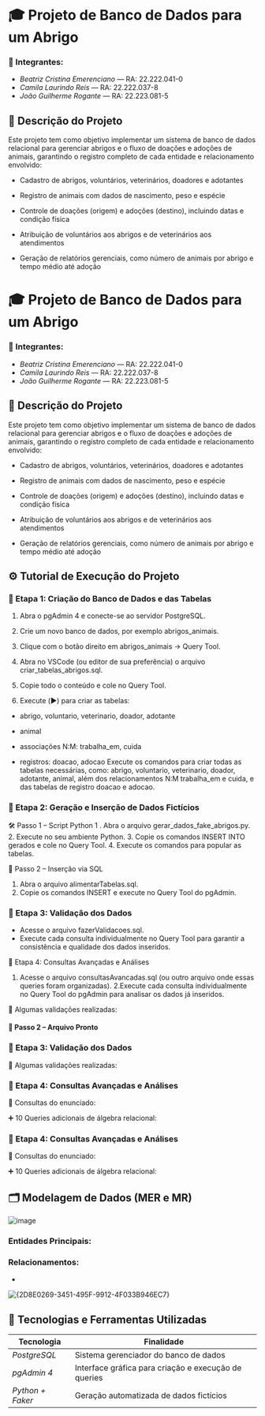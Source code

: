 # 🎓 Projeto de Banco de Dados para um Abrigo

### 👥 Integrantes:
- *Beatriz Cristina Emerenciano* — RA: 22.222.041-0  
- *Camila Laurindo Reis* — RA: 22.222.037-8  
- *João Guilherme Rogante* — RA: 22.223.081-5

## 📌 Descrição do Projeto
Este projeto tem como objetivo implementar um sistema de banco de dados relacional para gerenciar abrigos e o fluxo de doações e adoções de animais, garantindo o registro completo de cada entidade e relacionamento envolvido:

- Cadastro de abrigos, voluntários, veterinários, doadores e adotantes

- Registro de animais com dados de nascimento, peso e espécie

- Controle de doações (origem) e adoções (destino), incluindo datas e condição física

- Atribuição de voluntários aos abrigos e de veterinários aos atendimentos

- Geração de relatórios gerenciais, como número de animais por abrigo e tempo médio até adoção


# 🎓 Projeto de Banco de Dados para um Abrigo

### 👥 Integrantes:
- *Beatriz Cristina Emerenciano* — RA: 22.222.041-0  
- *Camila Laurindo Reis* — RA: 22.222.037-8  
- *João Guilherme Rogante* — RA: 22.223.081-5

## 📌 Descrição do Projeto
Este projeto tem como objetivo implementar um sistema de banco de dados relacional para gerenciar abrigos e o fluxo de doações e adoções de animais, garantindo o registro completo de cada entidade e relacionamento envolvido:

- Cadastro de abrigos, voluntários, veterinários, doadores e adotantes

- Registro de animais com dados de nascimento, peso e espécie

- Controle de doações (origem) e adoções (destino), incluindo datas e condição física

- Atribuição de voluntários aos abrigos e de veterinários aos atendimentos

- Geração de relatórios gerenciais, como número de animais por abrigo e tempo médio até adoção

## ⚙️ Tutorial de Execução do Projeto

### 🔹 Etapa 1: Criação do Banco de Dados e das Tabelas
1. Abra o pgAdmin 4 e conecte-se ao servidor PostgreSQL.

2. Crie um novo banco de dados, por exemplo abrigos_animais.

3. Clique com o botão direito em abrigos_animais → Query Tool.

4. Abra no VSCode (ou editor de sua preferência) o arquivo criar_tabelas_abrigos.sql.

5. Copie todo o conteúdo e cole no Query Tool.

6. Execute (▶️) para criar as tabelas:

- abrigo, voluntario, veterinario, doador, adotante

- animal

- associações N:M: trabalha_em, cuida

- registros: doacao, adocao
Execute os comandos para criar todas as tabelas necessárias, como:
abrigo, voluntario, veterinario, doador, adotante, animal, além dos relacionamentos N:M trabalha_em e cuida, e das tabelas de registro doacao e adocao.

 ### 🔹 Etapa 2: Geração e Inserção de Dados Fictícios
🛠️ Passo 1 – Script Python
1 . Abra o arquivo gerar_dados_fake_abrigos.py.
2. Execute no seu ambiente Python.
3. Copie os comandos INSERT INTO gerados e cole no Query Tool.
4. Execute os comandos para popular as tabelas.

📁 Passo 2 – Inserção via SQL

1. Abra o arquivo alimentarTabelas.sql.
2. Copie os comandos INSERT e execute no Query Tool do pgAdmin.

### 🔹 Etapa 3: Validação dos Dados

- Acesse o arquivo fazerValidacoes.sql.
- Execute cada consulta individualmente no Query Tool para garantir a consistência e qualidade dos dados inseridos.
  
🔹 Etapa 4: Consultas Avançadas e Análises
1. Acesse o arquivo consultasAvancadas.sql (ou outro arquivo onde essas queries foram organizadas).
2.Execute cada consulta individualmente no Query Tool do pgAdmin para analisar os dados já inseridos.

📌 Algumas validações realizadas:



#### 📁 Passo 2 – Arquivo Pronto



### 🔹 Etapa 3: Validação dos Dados

 📌 Algumas validações realizadas:
 

### 🔹 Etapa 4: Consultas Avançadas e Análises



📌 Consultas do enunciado:


➕ 10 Queries adicionais de álgebra relacional:




### 🔹 Etapa 4: Consultas Avançadas e Análises



📌 Consultas do enunciado:


➕ 10 Queries adicionais de álgebra relacional:



## 🗂️ Modelagem de Dados (MER e MR)

![image](https://github.com/user-attachments/assets/356b45b7-dea5-4888-ae28-38f3e42b53b0)


### Entidades Principais:

 

### Relacionamentos:

- 


![{2D8E0269-3451-495F-9912-4F033B946EC7}](https://github.com/user-attachments/assets/ca20d14d-14c3-46de-b6a3-89e70d5dc207)



## 🧰 Tecnologias e Ferramentas Utilizadas

| Tecnologia        | Finalidade                                     |
|-------------------|------------------------------------------------|
| *PostgreSQL*    | Sistema gerenciador do banco de dados         |
| *pgAdmin 4*     | Interface gráfica para criação e execução de queries |
| *Python + Faker*| Geração automatizada de dados fictícios       |



